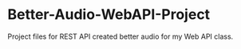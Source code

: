 # Better-Audio-WebAPI-Project
Project files for REST API created better audio for my Web API class.
